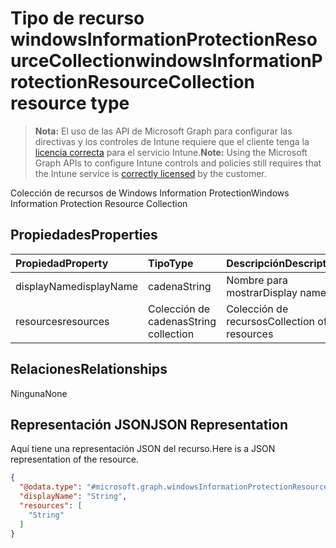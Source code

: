 # <a name="windowsinformationprotectionresourcecollection-resource-type"></a><span data-ttu-id="27b47-101">Tipo de recurso windowsInformationProtectionResourceCollection</span><span class="sxs-lookup"><span data-stu-id="27b47-101">windowsInformationProtectionResourceCollection resource type</span></span>

> <span data-ttu-id="27b47-102">**Nota:** El uso de las API de Microsoft Graph para configurar las directivas y los controles de Intune requiere que el cliente tenga la [licencia correcta](https://go.microsoft.com/fwlink/?linkid=839381) para el servicio Intune.</span><span class="sxs-lookup"><span data-stu-id="27b47-102">**Note:** Using the Microsoft Graph APIs to configure Intune controls and policies still requires that the Intune service is [correctly licensed](https://go.microsoft.com/fwlink/?linkid=839381) by the customer.</span></span>

<span data-ttu-id="27b47-103">Colección de recursos de Windows Information Protection</span><span class="sxs-lookup"><span data-stu-id="27b47-103">Windows Information Protection Resource Collection</span></span>
## <a name="properties"></a><span data-ttu-id="27b47-104">Propiedades</span><span class="sxs-lookup"><span data-stu-id="27b47-104">Properties</span></span>
|<span data-ttu-id="27b47-105">Propiedad</span><span class="sxs-lookup"><span data-stu-id="27b47-105">Property</span></span>|<span data-ttu-id="27b47-106">Tipo</span><span class="sxs-lookup"><span data-stu-id="27b47-106">Type</span></span>|<span data-ttu-id="27b47-107">Descripción</span><span class="sxs-lookup"><span data-stu-id="27b47-107">Description</span></span>|
|:---|:---|:---|
|<span data-ttu-id="27b47-108">displayName</span><span class="sxs-lookup"><span data-stu-id="27b47-108">displayName</span></span>|<span data-ttu-id="27b47-109">cadena</span><span class="sxs-lookup"><span data-stu-id="27b47-109">String</span></span>|<span data-ttu-id="27b47-110">Nombre para mostrar</span><span class="sxs-lookup"><span data-stu-id="27b47-110">Display name</span></span>|
|<span data-ttu-id="27b47-111">resources</span><span class="sxs-lookup"><span data-stu-id="27b47-111">resources</span></span>|<span data-ttu-id="27b47-112">Colección de cadenas</span><span class="sxs-lookup"><span data-stu-id="27b47-112">String collection</span></span>|<span data-ttu-id="27b47-113">Colección de recursos</span><span class="sxs-lookup"><span data-stu-id="27b47-113">Collection of resources</span></span>|

## <a name="relationships"></a><span data-ttu-id="27b47-114">Relaciones</span><span class="sxs-lookup"><span data-stu-id="27b47-114">Relationships</span></span>
<span data-ttu-id="27b47-115">Ninguna</span><span class="sxs-lookup"><span data-stu-id="27b47-115">None</span></span>
## <a name="json-representation"></a><span data-ttu-id="27b47-116">Representación JSON</span><span class="sxs-lookup"><span data-stu-id="27b47-116">JSON Representation</span></span>
<span data-ttu-id="27b47-117">Aquí tiene una representación JSON del recurso.</span><span class="sxs-lookup"><span data-stu-id="27b47-117">Here is a JSON representation of the resource.</span></span>
<!-- {
  "blockType": "resource",
  "keyProperty": "id",
  "@odata.type": "microsoft.graph.windowsInformationProtectionResourceCollection"
}
-->
``` json
{
  "@odata.type": "#microsoft.graph.windowsInformationProtectionResourceCollection",
  "displayName": "String",
  "resources": [
    "String"
  ]
}
```



